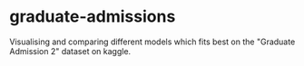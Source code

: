 # graduate-admissions
Visualising and comparing different models which fits best on the "Graduate Admission 2" dataset on kaggle. 
